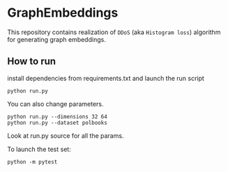 # GraphEmbeddings
This repository contains realization of `DDoS` (aka `Histogram loss`)
algorithm for generating graph embeddings.


## How to run
install dependencies from requirements.txt and launch the run script

`python run.py`

You can also change parameters.

```
python run.py --dimensions 32 64
python run.py --dataset polbooks
```
 
Look at run.py source for all the params.


To launch the test set:
```
python -m pytest
```



